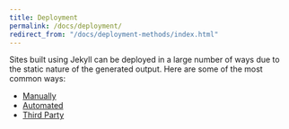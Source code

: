 ```yaml
---
title: Deployment
permalink: /docs/deployment/
redirect_from: "/docs/deployment-methods/index.html"
---
```


Sites built using Jekyll can be deployed in a large number of ways due to the static nature of the generated output. Here are some of the most common ways:

* [Manually](/docs/deployment/manual/)
* [Automated](/docs/deployment/automated/)
* [Third Party](/docs/deployment/third-party/)
